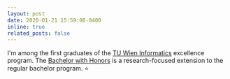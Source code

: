 ```yaml
---
layout: post
date: 2020-01-21 15:59:00-0400
inline: true
related_posts: false
---
```


I'm among the first graduates of the [TU Wien Informatics](https://informatics.tuwien.ac.at/) excellence program. The [Bachelor with Honors](https://informatics.tuwien.ac.at/bachelor-with-honors/success/) is a research-focused extension to the regular bachelor program. :star:
